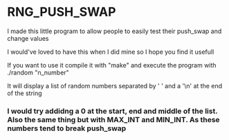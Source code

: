 <h1>RNG_PUSH_SWAP</h1>
<p> I made this little program to allow people to easily test their push_swap and change values</p>
<p> I would've loved to have this when I did mine so I hope you find it usefull</p>
<p> If you want to use it compile it with "make" and execute the program with ./random "n_number"</p>
<p> It will display a list of random numbers separated by ' ' and a '\n' at the end of the string</p>
<h3>I would try addidng a 0 at the start, end and middle of the list. Also the same thing but with MAX_INT and MIN_INT. As these numbers tend to break push_swap</h3>
